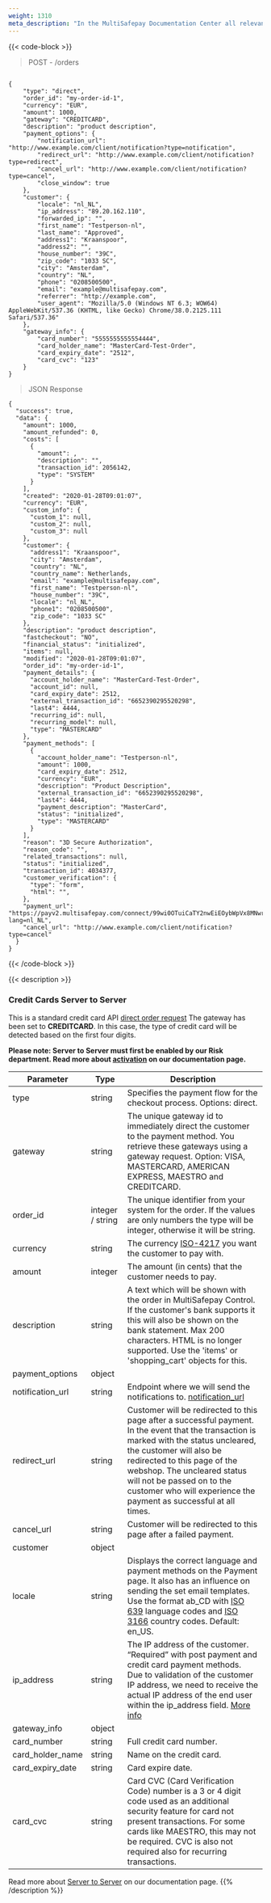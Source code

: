 ```yaml
---
weight: 1310
meta_description: "In the MultiSafepay Documentation Center all relevant information regarding our Plugins and API. As well as Support pages for Payment Method, Tools and General Questions. You can also find the contact details of our Support Team and Integration Team."
---
```

{{< code-block >}}
> POST - /orders

```shell

{
    "type": "direct",
    "order_id": "my-order-id-1",
    "currency": "EUR",
    "amount": 1000,
    "gateway": "CREDITCARD",
    "description": "product description",
    "payment_options": {
        "notification_url": "http://www.example.com/client/notification?type=notification",
        "redirect_url": "http://www.example.com/client/notification?type=redirect",
        "cancel_url": "http://www.example.com/client/notification?type=cancel",
        "close_window": true
    },
    "customer": {
        "locale": "nl_NL",
        "ip_address": "89.20.162.110",
        "forwarded_ip": "",
        "first_name": "Testperson-nl",
        "last_name": "Approved",
        "address1": "Kraanspoor",
        "address2": "",
        "house_number": "39C",
        "zip_code": "1033 SC",
        "city": "Amsterdam",
        "country": "NL",
        "phone": "0208500500",
        "email": "example@multisafepay.com",
        "referrer": "http://example.com",
        "user_agent": "Mozilla/5.0 (Windows NT 6.3; WOW64) AppleWebKit/537.36 (KHTML, like Gecko) Chrome/38.0.2125.111 Safari/537.36"
    },
    "gateway_info": {
        "card_number": "5555555555554444",
        "card_holder_name": "MasterCard-Test-Order",
        "card_expiry_date": "2512",
        "card_cvc": "123"
    }
}
```

> JSON Response

```shell
{
  "success": true,
  "data": {
    "amount": 1000,
    "amount_refunded": 0,
    "costs": [
      {
        "amount": ,
        "description": "",
        "transaction_id": 2056142,
        "type": "SYSTEM"
      }
    ],
    "created": "2020-01-28T09:01:07",
    "currency": "EUR",
    "custom_info": {
      "custom_1": null,
      "custom_2": null,
      "custom_3": null
    },
    "customer": {
      "address1": "Kraanspoor",
      "city": "Amsterdam",
      "country": "NL",
      "country_name": Netherlands,
      "email": "example@multisafepay.com",
      "first_name": "Testperson-nl",
      "house_number": "39C",
      "locale": "nl_NL",
      "phone1": "0208500500",
      "zip_code": "1033 SC"
    },
    "description": "product description",
    "fastcheckout": "NO",
    "financial_status": "initialized",
    "items": null,
    "modified": "2020-01-28T09:01:07",
    "order_id": "my-order-id-1",
    "payment_details": {
      "account_holder_name": "MasterCard-Test-Order",
      "account_id": null,
      "card_expiry_date": 2512,
      "external_transaction_id": "6652390295520298",
      "last4": 4444,
      "recurring_id": null,
      "recurring_model": null,
      "type": "MASTERCARD"
    },
    "payment_methods": [
      {
        "account_holder_name": "Testperson-nl",
        "amount": 1000,
        "card_expiry_date": 2512,
        "currency": "EUR",
        "description": "Product Description",
        "external_transaction_id": "6652390295520298",
        "last4": 4444,
        "payment_description": "MasterCard",
        "status": "initialized",
        "type": "MASTERCARD"
      }
    ],
    "reason": "3D Secure Authorization",
    "reason_code": "",
    "related_transactions": null,
    "status": "initialized",
    "transaction_id": 4034377,
    "customer_verification": {
      "type": "form",
      "html": "",
    },
    "payment_url": "https://payv2.multisafepay.com/connect/99wi0OTuiCaTY2nwEiEOybWpVx8MNwrJ75c/?lang=nl_NL",
    "cancel_url": "http://www.example.com/client/notification?type=cancel"
  }
}
```

{{< /code-block >}}

{{< description >}}

### Credit Cards Server to Server

This is a standard credit card API [direct order request](https://docs.multisafepay.com/api/#creates-a-direct-order) The gateway has been set to __CREDITCARD__. In this case, the type of credit card will be detected based on the first four digits.

__Please note: Server to Server must first be enabled by our Risk department. Read more about [activation](https://docs.multisafepay.com/tools/server2server/activate-server-to-server/) on our documentation page.__ 


| Parameter                      | Type      | Description |
|--------------------------------|-----------|-----------------------------------------------------------------------------------------|
| type                           | string    | Specifies the payment flow for the checkout process. Options: direct.       |
| gateway                        | string    | The unique gateway id to immediately direct the customer to the payment method. You retrieve these gateways using a gateway request. Option: VISA, MASTERCARD, AMERICAN EXPRESS, MAESTRO and CREDITCARD. |
| order_id                       | integer / string    | The unique identifier from your system for the order. If the values are only numbers the type will be integer, otherwise it will be string.                  |
| currency                       | string    | The currency [ISO-4217](https://www.iso.org/iso-4217-currency-codes.html) you want the customer to pay with. |
| amount                         | integer   | The amount (in cents) that the customer needs to pay.        |
| description                    | string    | A text which will be shown with the order in MultiSafepay Control. If the customer's bank supports it this will also be shown on the bank statement. Max 200 characters. HTML is no longer supported. Use the 'items' or 'shopping_cart' objects for this. |
| payment_options                | object    |                             |
| notification_url               | string    | Endpoint where we will send the notifications to. [notification_url](/faq/api/how-does-the-notification-url-work/)                                |
| redirect_url                   | string    | Customer will be redirected to this page after a successful payment. In the event that the transaction is marked with the status uncleared, the customer will also be redirected to this page of the webshop. The uncleared status will not be passed on to the customer who will experience the payment as successful at all times.|
| cancel_url                     | string    | Customer will be redirected to this page after a failed payment.  |
| customer                       | object    |    |
| locale                         | string    | Displays the correct language and payment methods on the Payment page. It also has an influence on sending the set email templates. Use the format ab_CD with [ISO 639](https://www.iso.org/iso-639-language-codes.html) language codes and [ISO 3166](https://www.iso.org/iso-3166-country-codes.html) country codes. Default: en_US. | 
| ip_address                     | string    | The IP address of the customer. “Required” with post payment and credit card payment methods. Due to validation of the customer IP address, we need to receive the actual IP address of the end user within the ip_address field.  [More info](/faq/api/ip_address/) | 
| gateway_info                   | object    |    |
| card_number                    | string    | Full credit card number. |
| card_holder_name               | string    | Name on the credit card. |
| card_expiry_date               | string    | Card expire date. |
| card_cvc                       | string    | Card CVC (Card Verification Code) number is a 3 or 4 digit code used as an additional security feature for card not present transactions. For some cards like MAESTRO, this may not be required. CVC is also not required also for recurring transactions. |


Read more about [Server to Server](/tools/server2server/) on our documentation page.
{{% /description %}}